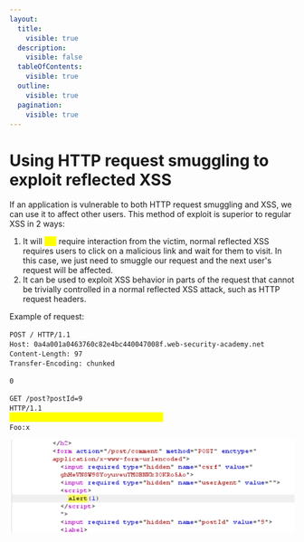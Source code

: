```yaml
---
layout:
  title:
    visible: true
  description:
    visible: false
  tableOfContents:
    visible: true
  outline:
    visible: true
  pagination:
    visible: true
---
```


# Using HTTP request smuggling to exploit reflected XSS

If an application is vulnerable to both HTTP request smuggling and XSS, we can use it to affect other users. This method of exploit is superior to regular XSS in 2 ways:

1. It will <mark style="color:yellow;">not</mark> require interaction from the victim, normal reflected XSS requires users to click on a malicious link and wait for them to visit. In this case, we just need to smuggle our request and the next user's request will be affected.
2. It can be used to exploit XSS behavior in parts of the request that cannot be trivially controlled in a normal reflected XSS attack, such as HTTP request headers.

Example of request:

`POST / HTTP/1.1`\
`Host: 0a4a001a0463760c82e4bc440047008f.web-security-academy.net`\
`Content-Length: 97`\
`Transfer-Encoding: chunked`

`0`

`GET /post?postId=9`\
`HTTP/1.1`\
<mark style="color:yellow;">`Host: localhost User-Agent: ">alert(1)`</mark>\
`Foo:x`

<img src="../.gitbook/assets/image (62).png" alt="" data-size="original">
